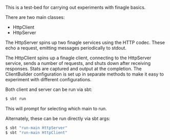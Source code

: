 This is a test-bed for carrying out experiments with finagle basics.

There are two main classes:
* HttpClient
* HttpServer

The HttpServer spins up two finagle services using the HTTP codec. These echo a request, emitting messages periodically to stdout.

The HttpClient spins up a finagle client, connecting to the HttpServer service, sends a number of requests, and shuts down after receiving responses.
Stats are captured and output at the completion. The ClientBuilder configuration is set up in separate methods to make it easy to experiment with different
configurations.

Both client and server can be run via sbt:
```sh
$ sbt run
```
This will prompt for selecting which main to run.

Alternately, these can be run directly via sbt args:
```sh
$ sbt "run-main HttpServer"
$ sbt "run-main HttpClient"
```

